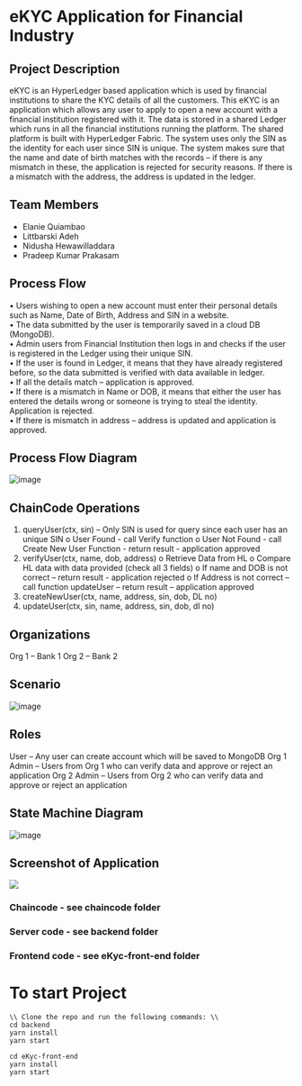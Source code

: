# eKYC Application for Financial Industry

## Project Description
eKYC is an HyperLedger based application which is used by financial institutions to share the KYC details of all the customers. This eKYC is an application which allows any user to apply to open a new account with a financial institution registered with it. The data is stored in a shared Ledger which runs in all the financial institutions running the platform. The shared platform is built with HyperLedger Fabric.
The system uses only the SIN as the identity for each user since SIN is unique. The system makes sure that the name and date of birth matches with the records – if there is any mismatch in these, the application is rejected for security reasons. If there is a mismatch with the address, the address is updated in the ledger.

## Team Members
* Elanie Quiambao 
* Littbarski Adeh
* Nidusha Hewawilladdara
* Pradeep Kumar Prakasam

## Process Flow
•	Users wishing to open a new account must enter their personal details such as Name, Date of Birth, Address and SIN in a website.<br/>
•	The data submitted by the user is temporarily saved in a cloud DB (MongoDB). <br/>
•	Admin users from Financial Institution then logs in and checks if the user is registered in the Ledger using their unique SIN. <br/>
•	If the user is found in Ledger, it means that they have already registered before, so the data submitted is verified with data available in ledger.<br/>
•	If all the details match – application is approved.<br/>
•	If there is a mismatch in Name or DOB, it means that either the user has entered the details wrong or someone is trying to steal the identity. Application is rejected.<br/>
•	If there is mismatch in address – address is updated and application is approved.


## Process Flow Diagram
![image](https://user-images.githubusercontent.com/45354395/113465102-7d1e1880-93ff-11eb-8873-aabc3c3ec6fc.png)


## ChainCode Operations
1.	queryUser(ctx, sin) – Only SIN is used for query since each user has an unique SIN
o	User Found - call Verify function
o	User Not Found - call Create New User Function - return result - application approved
2.	verifyUser(ctx, name, dob, address)
o	Retrieve Data from HL
o	Compare HL data with data provided (check all 3 fields)
o	If name and DOB is not correct – return result - application rejected
o	If Address is not correct – call function updateUser – return result – application approved
3.	createNewUser(ctx, name, address, sin, dob, DL no)
4.	updateUser(ctx, sin, name, address, sin, dob, dl no) 


## Organizations
Org 1 – Bank 1
Org 2 – Bank 2

## Scenario
![image](https://user-images.githubusercontent.com/45354395/113464817-89a17180-93fd-11eb-88ea-1ef9146b94c1.png)

## Roles
User – Any user can create account which will be saved to MongoDB
Org 1 Admin – Users from Org 1 who can verify data and approve or reject an application
Org 2 Admin – Users from Org 2 who can verify data and approve or reject an application

## State Machine Diagram
![image](https://user-images.githubusercontent.com/45354395/113464831-a9d13080-93fd-11eb-83eb-7fa2ba6eba12.png)


## Screenshot of Application
![](https://github.com/littbarskiadeh/ekyc-project/blob/main/images/demo.jpg)

### Chaincode - see chaincode folder

### Server code - see backend folder

### Frontend code - see eKyc-front-end folder




# To start Project
```
\\ Clone the repo and run the following commands: \\
cd backend
yarn install
yarn start 

cd eKyc-front-end
yarn install
yarn start
```
